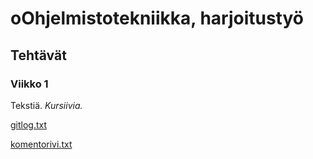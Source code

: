 # oOhjelmistotekniikka, harjoitustyö

## Tehtävät

### Viikko 1

Tekstiä.
*Kursiivia.*

[gitlog.txt](https://github.com/Chek94/ot-harjoitustyo/blob/master/laskarit/viikko1/gitlog.txt)

[komentorivi.txt](https://github.com/Chek94/ot-harjoitustyo/blob/master/laskarit/viikko1/komentorivi.txt)

